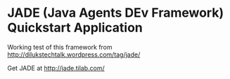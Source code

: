 JADE (Java Agents DEv Framework) Quickstart Application
====================

Working test of this framework from http://dilukstechtalk.wordpress.com/tag/jade/

Get JADE at http://jade.tilab.com/
